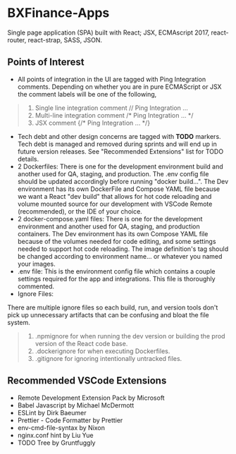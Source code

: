 # BXFinance-Apps
Single page application (SPA) built with React; JSX, ECMAscript 2017, react-router, react-strap, SASS, JSON.

## Points of Interest
- All points of integration in the UI are tagged with Ping Integration comments. Depending on whether you are in pure ECMAScript or JSX the comment labels will be one of the following, 

> 1. Single line integration comment // Ping Integration ...
> 2. Multi-line integration comment /* Ping Integration ... */ 
> 3. JSX comment {/* Ping Integration ... */}

- Tech debt and other design concerns are tagged with **TODO** markers. Tech debt is managed and removed during sprints and will end up in future version releases. See "Recommended Extensions" list for TODO details. 
- 2 Dockerfiles:
There is one for the development environment build and another used for QA, staging, and production. The .env config file should be updated accordingly before running "docker build...". The Dev environment has its own DockerFile and Compose YAML file because we want a React "dev build" that allows for hot code reloading and volume mounted source for our development with VSCode Remote (recommended), or the IDE of your choice.
- 2 docker-compose.yaml files:
There is one for the development environment and another used for QA, staging, and production containers. The Dev environment has its own Compose YAML file because of the volumes needed for code editing, and some settings needed to support hot code reloading. The image definition's tag should be changed according to environment name... or whatever you named your images. 
- .env file:
This is the environment config file which contains a couple settings required for the app and integrations. This file is thoroughly commented.
- Ignore Files:

There are multiple ignore files so each build, run, and version tools don't pick up unnecessary artifacts that can be confusing and bloat the file system.
> 1. .npmignore for when running the dev version or building the prod version of the React code base.
> 2. .dockerignore for when executing Dockerfiles.
> 3. .gitignore for ignoring intentionally untracked files.

## Recommended VSCode Extensions
- Remote Development Extension Pack by Microsoft
- Babel Javascript by Michael McDermott
- ESLint by Dirk Baeumer
- Prettier - Code Formatter by Prettier
- env-cmd-file-syntax by Nixon
- nginx.conf hint by Liu Yue
- TODO Tree by Gruntfuggly
